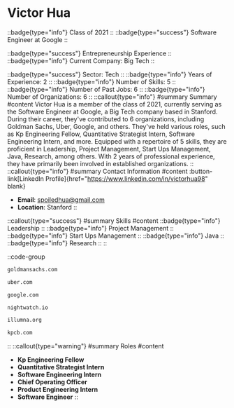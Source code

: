 # Victor Hua
::badge{type="info"}
Class of 2021
::
::badge{type="success"}
Software Engineer at Google
::

::badge{type="success"}
Entrepreneurship Experience
::
::badge{type="info"}
Current Company: Big Tech
::

::badge{type="success"}
Sector: Tech
::
::badge{type="info"}
Years of Experience: 2
::
::badge{type="info"}
Number of Skills: 5
::
::badge{type="info"}
Number of Past Jobs: 6
::
::badge{type="info"}
Number of Organizations: 6
::
::callout{type="info"}
#summary
Summary
#content
Victor Hua is a member of the class of 2021, currently serving as the Software Engineer at Google, a Big Tech company based in Stanford. During their career, they've contributed to 6 organizations, including Goldman Sachs, Uber, Google, and others. They've held various roles, such as Kp Engineering Fellow, Quantitative Strategist Intern, Software Engineering Intern, and more. Equipped with a repertoire of 5 skills, they are proficient in Leadership, Project Management, Start Ups Management, Java, Research, among others.  With 2 years of professional experience, they have primarily been involved in established organizations.
::
::callout{type="info"}
#summary
Contact Information
#content
:button-link[LinkedIn Profile]{href="https://www.linkedin.com/in/victorhua98" blank}
- **Email**: spoiledhua@gmail.com
- **Location**: Stanford
::

::callout{type="success"}
#summary
Skills
#content
::badge{type="info"}
Leadership
::
::badge{type="info"}
Project Management
::
::badge{type="info"}
Start Ups Management
::
::badge{type="info"}
Java
::
::badge{type="info"}
Research
::
::

::code-group
```bash [Goldman Sachs]
goldmansachs.com
```
```bash [Uber]
uber.com
```
```bash [Google]
google.com
```
```bash [Nightwatch]
nightwatch.io
```
```bash [Illumna]
illumna.org
```
```bash [Kleiner Perkins Caufield & Byers]
kpcb.com
```
::
::callout{type="warning"}
#summary
Roles
#content
- **Kp Engineering Fellow**
- **Quantitative Strategist Intern**
- **Software Engineering Intern**
- **Chief Operating Officer**
- **Product Engineering Intern**
- **Software Engineer**
::


